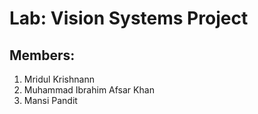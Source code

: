 # Lab: Vision Systems Project

## Members: 
1. Mridul Krishnann
2. Muhammad Ibrahim Afsar Khan
3. Mansi Pandit